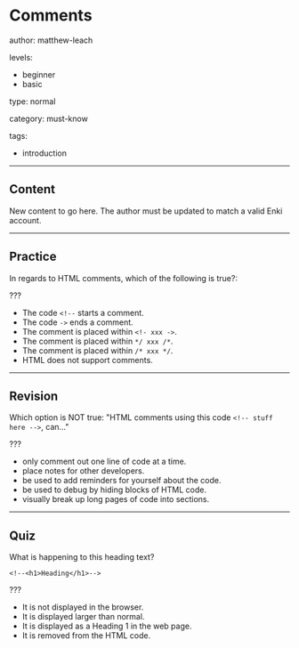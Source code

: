# Comments
author: matthew-leach

levels:
  - beginner
  - basic

type: normal

category: must-know

tags:
  - introduction

---
## Content

New content to go here. The author must be updated to match a valid Enki account.

---
## Practice

In regards to HTML comments, which of the following is true?:

???

* The code `<!--` starts a comment.
* The code `->` ends a comment.
* The comment is placed within `<!- xxx ->`. 
* The comment is placed within `*/ xxx /*`.
* The comment is placed within `/* xxx */`.
* HTML does not support comments.

---
## Revision

Which option is NOT true: "HTML comments using this code `<!-- stuff here -->`, can..."

???

* only comment out one line of code at a time.
* place notes for other developers.
* be used to add reminders for yourself about the code.
* be used to debug by hiding blocks of HTML code.
* visually break up long pages of code into sections.

---
## Quiz

What is happening to this heading text?
```
<!--<h1>Heading</h1>-->
```

???

* It is not displayed in the browser.
* It is displayed larger than normal.
* It is displayed as a Heading 1 in the web page.
* It is removed from the HTML code. 